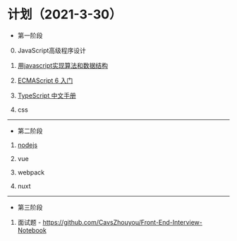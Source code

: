 # 计划（2021-3-30）

- 第一阶段

0. JavaScript高级程序设计

1. [用javascript实现算法和数据结构](http://www.conardli.top/docs/)

2. [ECMAScript 6 入门](https://es6.ruanyifeng.com/)

3. [TypeScript 中文手册](https://typescript.bootcss.com/)

4. css
---

- 第二阶段

1. [nodejs](https://nqdeng.github.io/7-days-nodejs/)

2. vue

3. webpack

4. nuxt
---

- 第三阶段

1. 面试题 - https://github.com/CavsZhouyou/Front-End-Interview-Notebook





